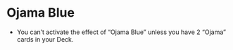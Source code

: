 # Ojama Blue

*   You can’t activate the effect of “Ojama Blue” unless you have 2 “Ojama” cards in your Deck.
